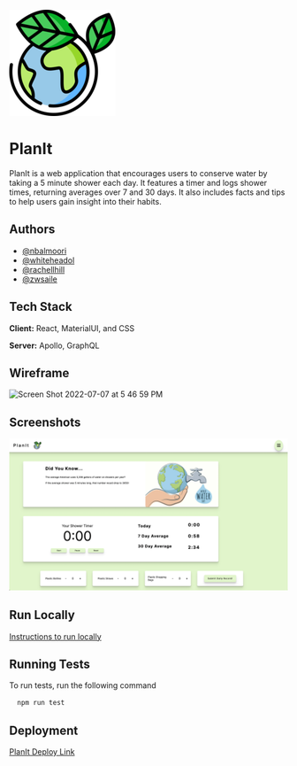 ![Logo](./public/assets/android-chrome-192x192.png)


# PlanIt

PlanIt is a web application that encourages users to conserve water by taking a 5 minute shower each day. It features a timer and logs shower times, returning averages over 7 and 30 days. It also includes facts and tips to help users gain insight into their habits.

## Authors

- [@nbalmoori](https://www.github.com/nbalmoori)
- [@whiteheadol](https://www.github.com/whiteheadol)
- [@rachellhill](https://www.github.com/rachellhill)
- [@zwsaile](https://www.github.com/zwsaile)


## Tech Stack

**Client:** React, MaterialUI, and CSS

**Server:** Apollo, GraphQL

## Wireframe

![Screen Shot 2022-07-07 at 5 46 59 PM](https://user-images.githubusercontent.com/82775910/180261788-21e2aa97-20e3-4a5c-b2c9-eb74b6834e22.png)

## Screenshots

![App Screenshot](./public/assets/app-screenshot.png)


## Run Locally

[Instructions to run locally](./run_locally.md)

## Running Tests

To run tests, run the following command

```bash
  npm run test
```


## Deployment

[PlanIt Deploy Link](https://planit-earth.netlify.app/)

